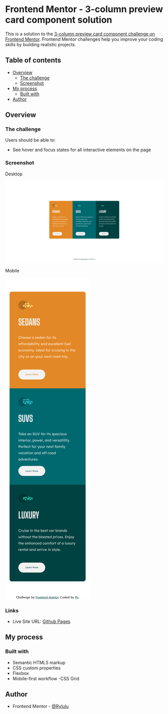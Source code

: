 # Frontend Mentor - 3-column preview card component solution

This is a solution to the [3-column preview card component challenge on Frontend Mentor](https://www.frontendmentor.io/challenges/3column-preview-card-component-pH92eAR2-). Frontend Mentor challenges help you improve your coding skills by building realistic projects. 

## Table of contents

- [Overview](#overview)
  - [The challenge](#the-challenge)
  - [Screenshot](#screenshot)
- [My process](#my-process)
  - [Built with](#built-with)
- [Author](#author)



## Overview

### The challenge

Users should be able to:

- See hover and focus states for all interactive elements on the page

### Screenshot

Desktop

![](./screenshot.png)

Mobile

![](./mobilescreenshot.png)

### Links

- Live Site URL: [Github Pages](https://rylulu.github.io/3-Column-Card/)

## My process

### Built with

- Semantic HTML5 markup
- CSS custom properties
- Flexbox
- Mobile-first workflow
-CSS Grid
  
## Author

- Frontend Mentor - [@Rylulu](https://www.frontendmentor.io/profile/Rylulu)

